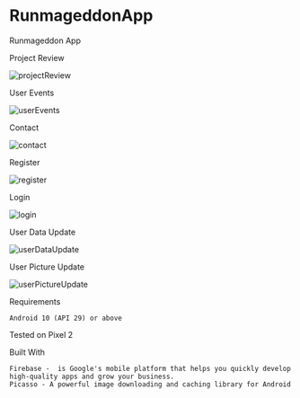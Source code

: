 # RunmageddonApp
Runmageddon App

Project Review

![projectReview](https://user-images.githubusercontent.com/75526352/119489439-fbda6680-bd5b-11eb-9b8f-d3ebb794a7be.gif)

User Events

![userEvents](https://user-images.githubusercontent.com/75526352/119489486-085ebf00-bd5c-11eb-9421-a7ae2ed43beb.gif)

Contact

![contact](https://user-images.githubusercontent.com/75526352/119489555-1a406200-bd5c-11eb-96c2-66e7ba2585f7.gif)

Register

![register](https://user-images.githubusercontent.com/75526352/119489558-1ad8f880-bd5c-11eb-8275-8f72b55094de.gif)

Login

![login](https://user-images.githubusercontent.com/75526352/119489565-1c0a2580-bd5c-11eb-8d08-2bb0031b6f34.gif)

User Data Update
    
![userDataUpdate](https://user-images.githubusercontent.com/75526352/119489582-1e6c7f80-bd5c-11eb-98eb-27aecae3c4aa.gif)

User Picture Update

![userPictureUpdate](https://user-images.githubusercontent.com/75526352/119489600-22000680-bd5c-11eb-86b9-4212f2ffebe0.gif)
  
Requirements

    Android 10 (API 29) or above

Tested on Pixel 2
    
Built With

    Firebase -  is Google's mobile platform that helps you quickly develop high-quality apps and grow your business.
    Picasso - A powerful image downloading and caching library for Android
